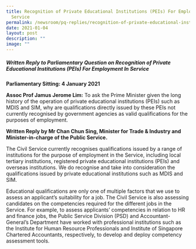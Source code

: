 ```yaml
---
title: Recognition of Private Educational Institutions (PEIs) For Employment In
  Service
permalink: /newsroom/pq-replies/recognition-of-private-educational-institutions-peis-for-employment-in-service/
date: 2021-01-04
layout: post
description: ""
image: ""
---
```

##### Written Reply to Parliamentary Question on Recognition of Private Educational Institutions (PEIs) For Employment In Service

**Parliamentary Sitting: 4 January 2021**  
  
**Assoc Prof Jamus Jerome Lim:** To ask the Prime Minister given the long history of the operation of private educational institutions (PEIs) such as MDIS and SIM, why are qualifications directly issued by these PEIs not currently recognised by government agencies as valid qualifications for the purposes of employment.  
  
**Written Reply by Mr Chan Chun Sing, Minister for Trade & Industry and Minister-in-charge of the Public Service.**  
  
The Civil Service currently recognises qualifications issued by a range of institutions for the purpose of employment in the Service, including local tertiary institutions, registered private educational institutions (PEIs) and overseas institutions. We do recognise and take into consideration the qualifications issued by private educational institutions such as MDIS and SIM.  
  
Educational qualifications are only one of multiple factors that we use to assess an applicant’s suitability for a job. The Civil Service is also assessing candidates on the competencies required for the different jobs in the Service. For example, to assess applicants’ competencies in relation to HR and finance jobs, the Public Service Division (PSD) and Accountant-General’s Department have worked with professional institutions such as the Institute for Human Resource Professionals and Institute of Singapore Chartered Accountants, respectively, to develop and deploy competency assessment tools.